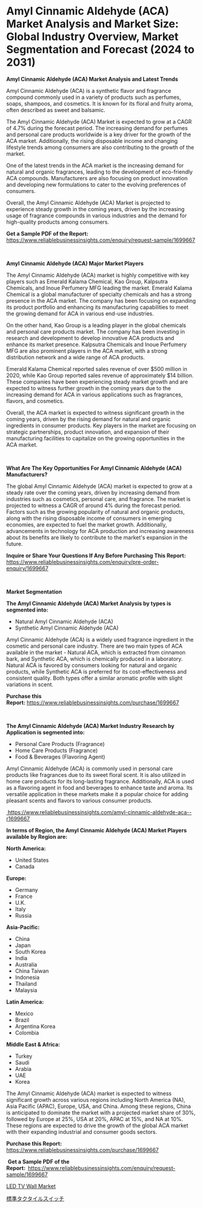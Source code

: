 <p><h1>Amyl Cinnamic Aldehyde (ACA) Market Analysis and Market Size: Global Industry Overview, Market Segmentation and Forecast (2024 to 2031)</h1></p><p><strong>Amyl Cinnamic Aldehyde (ACA) Market Analysis and Latest Trends</strong></p>
<p><p>Amyl Cinnamic Aldehyde (ACA) is a synthetic flavor and fragrance compound commonly used in a variety of products such as perfumes, soaps, shampoos, and cosmetics. It is known for its floral and fruity aroma, often described as sweet and balsamic.</p><p>The Amyl Cinnamic Aldehyde (ACA) Market is expected to grow at a CAGR of 4.7% during the forecast period. The increasing demand for perfumes and personal care products worldwide is a key driver for the growth of the ACA market. Additionally, the rising disposable income and changing lifestyle trends among consumers are also contributing to the growth of the market.</p><p>One of the latest trends in the ACA market is the increasing demand for natural and organic fragrances, leading to the development of eco-friendly ACA compounds. Manufacturers are also focusing on product innovation and developing new formulations to cater to the evolving preferences of consumers.</p><p>Overall, the Amyl Cinnamic Aldehyde (ACA) Market is projected to experience steady growth in the coming years, driven by the increasing usage of fragrance compounds in various industries and the demand for high-quality products among consumers.</p></p>
<p><strong>Get a Sample PDF of the Report:&nbsp;</strong> <a href="https://www.reliablebusinessinsights.com/enquiry/request-sample/1699667">https://www.reliablebusinessinsights.com/enquiry/request-sample/1699667</a></p>
<p>&nbsp;</p>
<p><strong>Amyl Cinnamic Aldehyde (ACA) Major Market Players</strong></p>
<p><p>The Amyl Cinnamic Aldehyde (ACA) market is highly competitive with key players such as Emerald Kalama Chemical, Kao Group, Kalpsutra Chemicals, and Inoue Perfumery MFG leading the market. Emerald Kalama Chemical is a global manufacturer of specialty chemicals and has a strong presence in the ACA market. The company has been focusing on expanding its product portfolio and enhancing its manufacturing capabilities to meet the growing demand for ACA in various end-use industries.</p><p>On the other hand, Kao Group is a leading player in the global chemicals and personal care products market. The company has been investing in research and development to develop innovative ACA products and enhance its market presence. Kalpsutra Chemicals and Inoue Perfumery MFG are also prominent players in the ACA market, with a strong distribution network and a wide range of ACA products.</p><p>Emerald Kalama Chemical reported sales revenue of over $500 million in 2020, while Kao Group reported sales revenue of approximately $14 billion. These companies have been experiencing steady market growth and are expected to witness further growth in the coming years due to the increasing demand for ACA in various applications such as fragrances, flavors, and cosmetics.</p><p>Overall, the ACA market is expected to witness significant growth in the coming years, driven by the rising demand for natural and organic ingredients in consumer products. Key players in the market are focusing on strategic partnerships, product innovation, and expansion of their manufacturing facilities to capitalize on the growing opportunities in the ACA market.</p></p>
<p>&nbsp;</p>
<p><strong>What Are The Key Opportunities For Amyl Cinnamic Aldehyde (ACA) Manufacturers?</strong></p>
<p><p>The global Amyl Cinnamic Aldehyde (ACA) market is expected to grow at a steady rate over the coming years, driven by increasing demand from industries such as cosmetics, personal care, and fragrance. The market is projected to witness a CAGR of around 4% during the forecast period. Factors such as the growing popularity of natural and organic products, along with the rising disposable income of consumers in emerging economies, are expected to fuel the market growth. Additionally, advancements in technology for ACA production and increasing awareness about its benefits are likely to contribute to the market's expansion in the future.</p></p>
<p><strong>Inquire or Share Your Questions If Any Before Purchasing This Report:</strong> <a href="https://www.reliablebusinessinsights.com/enquiry/pre-order-enquiry/1699667">https://www.reliablebusinessinsights.com/enquiry/pre-order-enquiry/1699667</a></p>
<p>&nbsp;</p>
<p><strong>Market Segmentation</strong></p>
<p><strong>The Amyl Cinnamic Aldehyde (ACA) Market Analysis by types is segmented into:</strong></p>
<p><ul><li>Natural Amyl Cinnamic Aldehyde (ACA)</li><li>Synthetic Amyl Cinnamic Aldehyde (ACA)</li></ul></p>
<p><p>Amyl Cinnamic Aldehyde (ACA) is a widely used fragrance ingredient in the cosmetic and personal care industry. There are two main types of ACA available in the market - Natural ACA, which is extracted from cinnamon bark, and Synthetic ACA, which is chemically produced in a laboratory. Natural ACA is favored by consumers looking for natural and organic products, while Synthetic ACA is preferred for its cost-effectiveness and consistent quality. Both types offer a similar aromatic profile with slight variations in scent.</p></p>
<p><strong>Purchase this Report:&nbsp;</strong><a href="https://www.reliablebusinessinsights.com/purchase/1699667">https://www.reliablebusinessinsights.com/purchase/1699667</a></p>
<p>&nbsp;</p>
<p><strong>The Amyl Cinnamic Aldehyde (ACA) Market Industry Research by Application is segmented into:</strong></p>
<p><ul><li>Personal Care Products (Fragrance)</li><li>Home Care Products (Fragrance)</li><li>Food & Beverages (Flavoring Agent)</li></ul></p>
<p><p>Amyl Cinnamic Aldehyde (ACA) is commonly used in personal care products like fragrances due to its sweet floral scent. It is also utilized in home care products for its long-lasting fragrance. Additionally, ACA is used as a flavoring agent in food and beverages to enhance taste and aroma. Its versatile application in these markets make it a popular choice for adding pleasant scents and flavors to various consumer products.</p></p>
<p><a href="https://www.reliablebusinessinsights.com/amyl-cinnamic-aldehyde-aca--r1699667">&nbsp;https://www.reliablebusinessinsights.com/amyl-cinnamic-aldehyde-aca--r1699667</a></p>
<p><strong>In terms of Region, the Amyl Cinnamic Aldehyde (ACA) Market Players available by Region are:</strong></p>
<p>
    <p> <strong> North America: </strong>
        <ul>
            <li>United States</li>
            <li>Canada</li>
        </ul>
        </p> 
    <p> <strong> Europe: </strong>
        <ul>
            <li>Germany</li>
            <li>France</li>
            <li>U.K.</li>
            <li>Italy</li>
            <li>Russia</li>
        </ul>
        </p> 
    <p> <strong> Asia-Pacific: </strong>
        <ul>
            <li>China</li>
            <li>Japan</li>
            <li>South Korea</li>
            <li>India</li>
            <li>Australia</li>
            <li>China Taiwan</li>
            <li>Indonesia</li>
            <li>Thailand</li>
            <li>Malaysia</li>
        </ul>
        </p> 
    <p> <strong> Latin America: </strong>
        <ul>
            <li>Mexico</li>
            <li>Brazil</li>
            <li>Argentina Korea</li>
            <li>Colombia</li>
        </ul>
        </p> 
    <p> <strong> Middle East & Africa: </strong>
        <ul>
            <li>Turkey</li>
            <li>Saudi</li>
            <li>Arabia</li>
            <li>UAE</li>
            <li>Korea</li>
        </ul>
    </p>
    </p>
<p><p>The Amyl Cinnamic Aldehyde (ACA) market is expected to witness significant growth across various regions including North America (NA), Asia Pacific (APAC), Europe, USA, and China. Among these regions, China is anticipated to dominate the market with a projected market share of 30%, followed by Europe at 25%, USA at 20%, APAC at 15%, and NA at 10%. These regions are expected to drive the growth of the global ACA market with their expanding industrial and consumer goods sectors.</p></p>
<p><strong>Purchase this Report: </strong><a href="https://www.reliablebusinessinsights.com/purchase/1699667">https://www.reliablebusinessinsights.com/purchase/1699667</a></p>
<p>&nbsp;<strong>Get a Sample PDF of the Report:&nbsp;&nbsp;</strong><a href="https://www.reliablebusinessinsights.com/enquiry/request-sample/1699667">https://www.reliablebusinessinsights.com/enquiry/request-sample/1699667</a></p>
<p><strong></strong></p>
<p><p><a href="https://view.publitas.com/reportprime-1/global-led-tv-wall-market-is-projected-to-grow-at-a-cagr-of-14-2-forcasted-for-period-from-2024-to-2031/">LED TV Wall Market</a></p><p><a href="https://github.com/decker5351/Market-Research-Report-List-1/blob/main/7215359123823.md">標準タクタイルスイッチ</a></p></p>